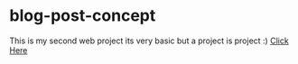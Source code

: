 # blog-post-concept
This is my second web project its very basic but a project is project :)
[Click Here](https://shezidev.github.io/blog-post-concept/)
